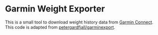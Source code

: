 # Garmin Weight Exporter

This is a small tool to download weight history data from [Garmin
Connect](https://connect.garmin.com/). This code is adapted from
[petergardfjall/garminexport](https://github.com/petergardfjall/garminexport).
